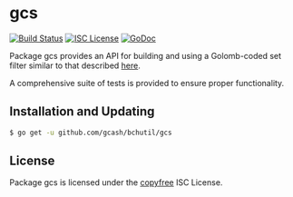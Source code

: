 gcs
==========

[![Build Status](https://github.com/gcash/bchutil/actions/workflows/main.yml/badge.svg?branch=master)](https://github.com/gcash/bchutil/actions/workflows/main.yml)
[![ISC License](http://img.shields.io/badge/license-ISC-blue.svg)](http://copyfree.org)
[![GoDoc](https://godoc.org/github.com/gcash/bchutil/gcs?status.png)](http://godoc.org/github.com/gcash/bchutil/gcs)

Package gcs provides an API for building and using a Golomb-coded set filter
similar to that described [here](http://giovanni.bajo.it/post/47119962313/golomb-coded-sets-smaller-than-bloom-filters).

A comprehensive suite of tests is provided to ensure proper functionality.

## Installation and Updating

```bash
$ go get -u github.com/gcash/bchutil/gcs
```

## License

Package gcs is licensed under the [copyfree](http://copyfree.org) ISC
License.
